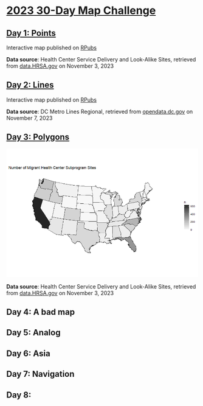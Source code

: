 # [2023 30-Day Map Challenge](https://30daymapchallenge.com/)

## [Day 1: Points](day1-points.r)

Interactive map published on [RPubs](http://rpubs.com/jspayd/day1-points-30daymapchallenge2023)

**Data source**: Health Center Service Delivery and Look-Alike Sites, retrieved from [data.HRSA.gov](https://data.hrsa.gov/data/download?hmpgtitle=hmpg-hrsa-data) on November 3, 2023


## [Day 2: Lines](day2-lines.r)

Interactive map published on [RPubs](http://rpubs.com/jspayd/day2-lines-30daymapchallenge2023)

**Data source**: DC Metro Lines Regional, retrieved from [opendata.dc.gov](https://opendata.dc.gov/datasets/DCGIS::metro-lines-regional/explore) on November 7, 2023



## [Day 3: Polygons](day3-polygons.r)

![Day 3: Polygons](day3-polygons.png)

**Data source**: Health Center Service Delivery and Look-Alike Sites, retrieved from [data.HRSA.gov](https://data.hrsa.gov/data/download?hmpgtitle=hmpg-hrsa-data) on November 3, 2023


## Day 4: A bad map


## Day 5: Analog


## Day 6: Asia


## Day 7: Navigation



## Day 8: 
